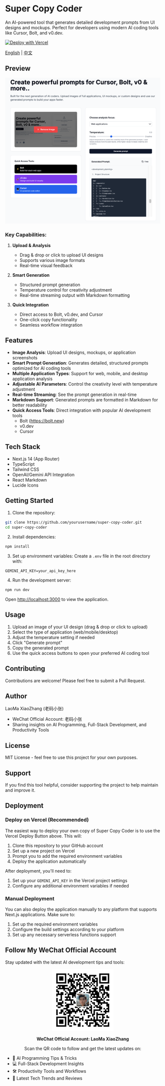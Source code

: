 # Super Copy Coder

An AI-powered tool that generates detailed development prompts from UI designs and mockups. Perfect for developers using modern AI coding tools like Cursor, Bolt, and v0.dev.

[![Deploy with Vercel](https://vercel.com/button)](https://vercel.com/new/clone?repository-url=https%3A%2F%2Fgithub.com%2Fbravekingzhang%2Fcopy-coder&env=GEMINI_API_KEY&envDescription=API%20key%20required%20for%20Gemini%20API%20access&envLink=https%3A%2F%2Fmakersuite.google.com%2Fapp%2Fapikey&demo-title=Super%20Copy%20Coder&demo-description=AI-powered%20prompt%20generator%20for%20developers&demo-url=https%3A%2F%2Fsuper-copy-coder.vercel.app)

[English](./README.md) | [中文](./README_CN.md)

## Preview

![Super Copy Coder Preview](./artificial/screen.jpg)

### Key Capabilities:

1. **Upload & Analysis**
   - Drag & drop or click to upload UI designs
   - Supports various image formats
   - Real-time visual feedback

2. **Smart Generation**
   - Structured prompt generation
   - Temperature control for creativity adjustment
   - Real-time streaming output with Markdown formatting

3. **Quick Integration**
   - Direct access to Bolt, v0.dev, and Cursor
   - One-click copy functionality
   - Seamless workflow integration

## Features

- **Image Analysis**: Upload UI designs, mockups, or application screenshots
- **Smart Prompt Generation**: Generates detailed, structured prompts optimized for AI coding tools
- **Multiple Application Types**: Support for web, mobile, and desktop application analysis
- **Adjustable AI Parameters**: Control the creativity level with temperature adjustment
- **Real-time Streaming**: See the prompt generation in real-time
- **Markdown Support**: Generated prompts are formatted in Markdown for better readability
- **Quick Access Tools**: Direct integration with popular AI development tools
  - Bolt (https://bolt.new)
  - v0.dev
  - Cursor

## Tech Stack

- Next.js 14 (App Router)
- TypeScript
- Tailwind CSS
- OpenAI/Gemini API Integration
- React Markdown
- Lucide Icons

## Getting Started

1. Clone the repository:
```bash
git clone https://github.com/yourusername/super-copy-coder.git
cd super-copy-coder
```

2. Install dependencies:
```bash
npm install
```

3. Set up environment variables:
Create a `.env` file in the root directory with:
```env
GEMINI_API_KEY=your_api_key_here
```

4. Run the development server:
```bash
npm run dev
```

Open [http://localhost:3000](http://localhost:3000) to view the application.

## Usage

1. Upload an image of your UI design (drag & drop or click to upload)
2. Select the type of application (web/mobile/desktop)
3. Adjust the temperature setting if needed
4. Click "Generate prompt"
5. Copy the generated prompt
6. Use the quick access buttons to open your preferred AI coding tool

## Contributing

Contributions are welcome! Please feel free to submit a Pull Request.

## Author

LaoMa XiaoZhang (老码小张)
- WeChat Official Account: 老码小张
- Sharing insights on AI Programming, Full-Stack Development, and Productivity Tools

## License

MIT License - feel free to use this project for your own purposes.

## Support

If you find this tool helpful, consider supporting the project to help maintain and improve it.

## Deployment

### Deploy on Vercel (Recommended)

The easiest way to deploy your own copy of Super Copy Coder is to use the Vercel Deploy Button above. This will:

1. Clone this repository to your GitHub account
2. Set up a new project on Vercel
3. Prompt you to add the required environment variables
4. Deploy the application automatically

After deployment, you'll need to:
1. Set up your `GEMINI_API_KEY` in the Vercel project settings
2. Configure any additional environment variables if needed

### Manual Deployment

You can also deploy the application manually to any platform that supports Next.js applications. Make sure to:
1. Set up the required environment variables
2. Configure the build settings according to your platform
3. Set up any necessary serverless functions support


## Follow My WeChat Official Account

Stay updated with the latest AI development tips and tools:

<div align="center">
  <img src="./public/wechat-qr.jpg" alt="WeChat Official Account QR Code" width="200"/>
  <p><strong>WeChat Official Account: LaoMa XiaoZhang</strong></p>
  <p>Scan the QR code to follow and get the latest updates on:</p>
  <ul align="left">
    <li>🤖 AI Programming Tips & Tricks</li>
    <li>💻 Full-Stack Development Insights</li>
    <li>🛠️ Productivity Tools and Workflows</li>
    <li>🚀 Latest Tech Trends and Reviews</li>
  </ul>
</div>